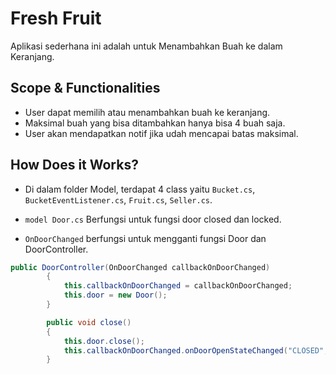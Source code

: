 # Fresh Fruit

Aplikasi sederhana ini adalah untuk Menambahkan Buah ke dalam Keranjang.

## Scope & Functionalities

- User dapat memilih atau menambahkan buah ke keranjang.
- Maksimal buah yang bisa ditambahkan hanya bisa 4 buah saja.
- User akan mendapatkan notif jika udah mencapai batas maksimal.

## How Does it Works?

- Di dalam folder Model, terdapat 4 class yaitu `Bucket.cs`, `BucketEventListener.cs`, `Fruit.cs`, `Seller.cs`.

- `model Door.cs` Berfungsi untuk fungsi door closed dan locked.

- `OnDoorChanged` berfungsi untuk mengganti fungsi Door dan DoorController.

```csharp
public DoorController(OnDoorChanged callbackOnDoorChanged)
        {
            this.callbackOnDoorChanged = callbackOnDoorChanged;
            this.door = new Door();
        }

        public void close()
        {
            this.door.close();
            this.callbackOnDoorChanged.onDoorOpenStateChanged("CLOSED", "door closed");
        }
```
